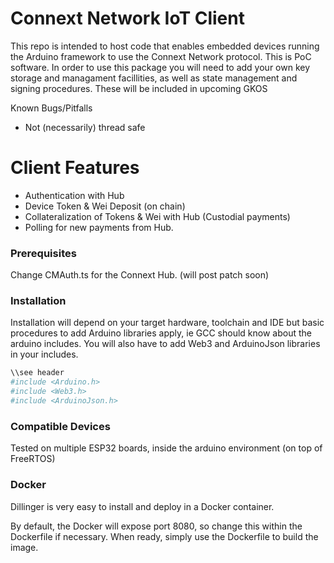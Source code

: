 # Connext Network IoT Client

This repo is intended to host code that enables embedded devices running the Arduino framework to use the Connext Network protocol. This is PoC software. In order to use this package you will need to add your own key storage and managament facillities, as well as state management and signing procedures. These will be included in upcoming GKOS

Known Bugs/Pitfalls
  - Not (necessarily) thread safe
# Client Features

  - Authentication with Hub
  - Device Token & Wei Deposit (on chain)
  - Collateralization of Tokens & Wei with Hub (Custodial payments)
  - Polling for new payments from Hub. 

### Prerequisites
Change CMAuth.ts for the Connext Hub. (will post patch soon)
### Installation

Installation will depend on your target hardware, toolchain and IDE but basic procedures to add Arduino libraries apply, ie GCC should know about the arduino includes. You will also have to add Web3 and ArduinoJson libraries in your includes.

```sh
\\see header
#include <Arduino.h>
#include <Web3.h> 
#include <ArduinoJson.h> 
```

### Compatible Devices
Tested on multiple ESP32 boards, inside the arduino environment (on top of FreeRTOS)

### Docker
Dillinger is very easy to install and deploy in a Docker container.

By default, the Docker will expose port 8080, so change this within the Dockerfile if necessary. When ready, simply use the Dockerfile to build the image.



